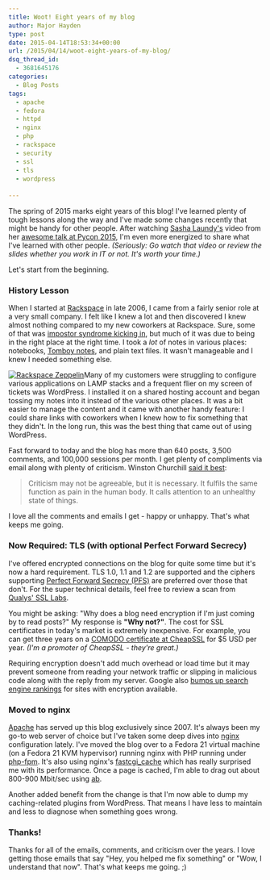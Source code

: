 ```yaml
---
title: Woot! Eight years of my blog
author: Major Hayden
type: post
date: 2015-04-14T18:53:34+00:00
url: /2015/04/14/woot-eight-years-of-my-blog/
dsq_thread_id:
  - 3681645176
categories:
  - Blog Posts
tags:
  - apache
  - fedora
  - httpd
  - nginx
  - php
  - rackspace
  - security
  - ssl
  - tls
  - wordpress

---
```

The spring of 2015 marks eight years of this blog! I've learned plenty of tough lessons along the way and I've made some changes recently that might be handy for other people. After watching [Sasha Laundy's][1] video from her [awesome talk at Pycon 2015][2], I'm even more energized to share what I've learned with other people. _(Seriously: Go watch that video or review the slides whether you work in IT or not. It's worth your time.)_

Let's start from the beginning.

<!--more-->

### History Lesson

When I started at [Rackspace][3] in late 2006, I came from a fairly senior role at a very small company. I felt like I knew a lot and then discovered I knew almost nothing compared to my new coworkers at Rackspace. Sure, some of that was [impostor syndrome kicking in][4], but much of it was due to being in the right place at the right time. I took a _lot_ of notes in various places: notebooks, [Tomboy notes][5], and plain text files. It wasn't manageable and I knew I needed something else.

[<img src="/wp-content/uploads/2015/04/429788108_f8a6308501_o-300x225.jpg" alt="Rackspace Zeppelin" width="300" height="225" class="alignright size-medium wp-image-5495" srcset="/wp-content/uploads/2015/04/429788108_f8a6308501_o-300x225.jpg 300w, /wp-content/uploads/2015/04/429788108_f8a6308501_o-1024x768.jpg 1024w, /wp-content/uploads/2015/04/429788108_f8a6308501_o.jpg 1280w" sizes="(max-width: 300px) 100vw, 300px" />][6]Many of my customers were struggling to configure various applications on LAMP stacks and a frequent flier on my screen of tickets was WordPress. I installed it on a shared hosting account and began tossing my notes into it instead of the various other places. It was a bit easier to manage the content and it came with another handy feature: I could share links with coworkers when I knew how to fix something that they didn't. In the long run, this was the best thing that came out of using WordPress.

Fast forward to today and the blog has more than 640 posts, 3,500 comments, and 100,000 sessions per month. I get plenty of compliments via email along with plenty of criticism. Winston Churchill [said it best][7]:

> Criticism may not be agreeable, but it is necessary. It fulfils the same function as pain in the human body. It calls attention to an unhealthy state of things.

I love all the comments and emails I get - happy or unhappy. That's what keeps me going.

### Now Required: TLS (with optional Perfect Forward Secrecy)

I've offered encrypted connections on the blog for quite some time but it's now a hard requirement. TLS 1.0, 1.1 and 1.2 are supported and the ciphers supporting [Perfect Forward Secrecy (PFS)][8] are preferred over those that don't. For the super technical details, feel free to review a scan from [Qualys' SSL Labs][9].

You might be asking: "Why does a blog need encryption if I'm just coming by to read posts?" My response is **"Why not?"**. The cost for SSL certificates in today's market is extremely inexpensive. For example, you can get three years on a [COMODO certificate at CheapSSL][10] for $5 USD per year. _(I'm a promoter of CheapSSL - they're great.)_

Requiring encryption doesn't add much overhead or load time but it may prevent someone from reading your network traffic or slipping in malicious code along with the reply from my server. Google also [bumps up search engine rankings][11] for sites with encryption available.

### Moved to nginx

[Apache][12] has served up this blog exclusively since 2007. It's always been my go-to web server of choice but I've taken some deep dives into [nginx][13] configuration lately. I've moved the blog over to a Fedora 21 virtual machine (on a Fedora 21 KVM hypervisor) running nginx with PHP running under [php-fpm][14]. It's also using nginx's [fastcgi_cache][15] which has really surprised me with its performance. Once a page is cached, I'm able to drag out about 800-900 Mbit/sec using [ab][16].

Another added benefit from the change is that I'm now able to dump my caching-related plugins from WordPress. That means I have less to maintain and less to diagnose when something goes wrong.

### Thanks!

Thanks for all of the emails, comments, and criticism over the years. I love getting those emails that say "Hey, you helped me fix something" or "Wow, I understand that now". That's what keeps me going. ;)

 [1]: https://twitter.com/sashalaund
 [2]: http://blog.sashalaundy.com/talks/asking-helping/
 [3]: http://www.rackspace.com/
 [4]: /2014/02/04/be-an-inspiration-not-an-impostor/
 [5]: https://wiki.gnome.org/Apps/Tomboy
 [6]: /wp-content/uploads/2015/04/429788108_f8a6308501_o.jpg
 [7]: http://books.google.co.in/books?id=mfvSQbviy50C&pg=PA79
 [8]: http://en.wikipedia.org/wiki/Forward_secrecy
 [9]: https://www.ssllabs.com/ssltest/analyze.html?d=major.io
 [10]: https://cheapsslsecurity.com/comodo/positivessl.html
 [11]: http://googleonlinesecurity.blogspot.com/2014/08/https-as-ranking-signal_6.html
 [12]: http://httpd.apache.org/
 [13]: http://nginx.org/
 [14]: http://php-fpm.org/
 [15]: http://nginx.org/en/docs/http/ngx_http_fastcgi_module.html#fastcgi_cache
 [16]: http://httpd.apache.org/docs/2.2/programs/ab.html
